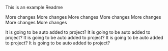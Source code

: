 This is an example Readme

More changes
More changes
More changes
More changes
More changes
More changes
More changes

It is going to be auto added to project?
It is going to be auto added to project?
It is going to be auto added to project?
It is going to be auto added to project?
It is going to be auto added to project?